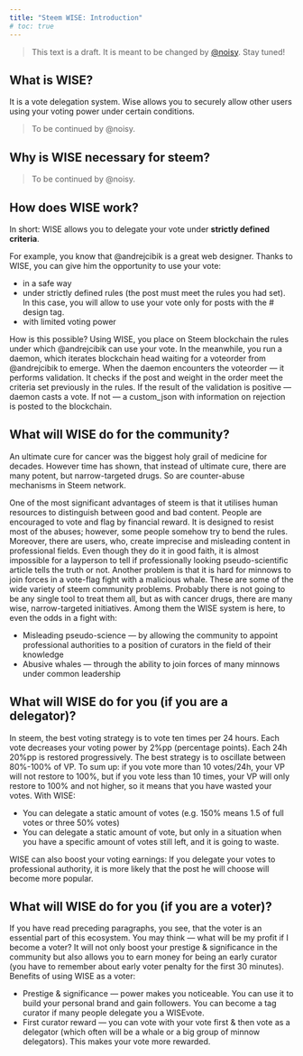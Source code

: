 ```yaml
---
title: "Steem WISE: Introduction"
# toc: true
---
```


> This text is a draft. It is meant to be changed by [@noisy](https://steemit.com/@noisy). Stay tuned!



## What is WISE?

It is a vote delegation system. Wise allows you to securely allow other users using your voting power under certain conditions.

> To be continued by @noisy.



## Why is WISE necessary for steem?

> To be continued by @noisy.



## How does WISE work?

In short: WISE allows you to delegate your vote under **strictly defined criteria**.

For example, you know that @andrejcibik is a great web designer. Thanks to WISE, you can give him the opportunity to use your vote:

- in a safe way
- under strictly defined rules (the post must meet the rules you had set). In this case, you will allow to use your vote only for posts with the # design tag.
- with limited voting power

How is this possible? Using WISE, you place on Steem blockchain the rules under which @andrejcibik can use your vote. In the meanwhile, you run a daemon, which iterates blockchain head waiting for a voteorder from @andrejcibik to emerge. When the daemon encounters the voteorder — it performs validation. It checks if the post and weight in the order meet the criteria set previously in the rules. If the result of the validation is positive — daemon casts a vote. If not — a custom_json with information on rejection is posted to the blockchain.



## What will WISE do for the community?

An ultimate cure for cancer was the biggest holy grail of medicine for decades. However time has shown, that instead of ultimate cure, there are many potent, but narrow-targeted drugs. So are counter-abuse mechanisms in Steem network. 

One of the most significant advantages of steem is that it utilises human resources to distinguish between good and bad content. People are encouraged to vote and flag by financial reward. It is designed to resist most of the abuses; however, some people somehow try to bend the rules. Moreover, there are users, who, create imprecise and misleading content in professional fields. Even though they do it in good faith, it is almost impossible for a layperson to tell if professionally looking pseudo-scientific article tells the truth or not. Another problem is that it is hard for minnows to join forces in a vote-flag fight with a malicious whale. These are some of the wide variety of steem community problems. Probably there is not going to be any single tool to treat them all, but as with cancer drugs, there are many wise, narrow-targeted initiatives. Among them the WISE system is here, to even the odds in a fight with:

- Misleading pseudo-science — by allowing the community to appoint professional authorities to a position of curators in the field of their knowledge
- Abusive whales — through the ability to join forces of many minnows under common leadership



## What will WISE do for you (if you are a delegator)?

In steem, the best voting strategy is to vote ten times per 24 hours. Each vote decreases your voting power by 2%pp (percentage points). Each 24h 20%pp is restored progressively. The best strategy is to oscillate between 80%-100% of VP. To sum up: if you vote more than 10 votes/24h, your VP will not restore to 100%, but if you vote less than 10 times, your VP will only restore to 100% and not higher, so it means that you have wasted your votes. With WISE:

- You can delegate a static amount of votes (e.g. 150% means 1.5 of full votes or three 50% votes)
- You can delegate a static amount of vote, but only in a situation when you have a specific amount of votes still left, and it is going to waste.

WISE can also boost your voting earnings: If you delegate your votes to professional authority, it is more likely that the post he will choose will become more popular.



## What will WISE do for you (if you are a voter)?

If you have read preceding paragraphs, you see, that the voter is an essential part of this ecosystem. You may think — what will be my profit if I become a voter? It will not only boost your prestige & significance in the community but also allows you to earn money for being an early curator (you have to remember about early voter penalty for the first 30 minutes). Benefits of using WISE as a voter:

- Prestige & significance — power makes you noticeable. You can use it to build your personal brand and gain followers. You can become a tag curator if many people delegate you a WISEvote.
- First curator reward — you can vote with your vote first & then vote as a delegator (which often will be a whale or a big group of minnow delegators). This makes your vote more rewarded.